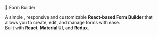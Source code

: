 📝 Form Builder

A simple , responsive and customizable **React-based Form Builder** that allows you to create, edit, and manage forms with ease.  
Built with **React**, **Material UI**, and **Redux**.
